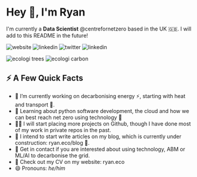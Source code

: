 # Hey 👋, I'm Ryan
I'm currently a **Data Scientist** @centrefornetzero based in the UK 🇬🇧. I will add to this README in the future!

![website](https://img.shields.io/badge/-ryan.eco-0077B5?style=flat-square&logo=Google-Chrome&logoColor=white&color=green&link=https://ryan.eco)
![linkedin](https://img.shields.io/badge/-@ryanjenkinson-0077B5?style=flat-square&labelColor=0077B5&logo=LinkedIn&link=https://www.linkedin.com/in/ryanjenkinson/)
![twitter](https://img.shields.io/badge/-@ryancjenkinson-0077B5?style=flat-square&labelColor=9cf&logo=Twitter&link=https://www.twitter.com/ryancjenkinson/)
![linkedin](https://img.shields.io/badge/-@ryanjenkinson-0077B5?style=flat-square&labelColor=0077B5&logo=Github&link=https://www.github.com/ryanjenkinson/)

![ecologi trees](https://img.shields.io/ecologi/trees/ryanjenkinson?style=for-the-badge)
![ecologi carbon](https://img.shields.io/ecologi/carbon/ryanjenkinson?style=for-the-badge)



## ⚡️ A Few Quick Facts
- 🔭 I’m currently working on decarbonising energy ⚡️, starting with heat and transport 🚗.
- 🧐 Learning about python software development, the cloud and how we can best reach net zero using technology 🌱
- 👨‍💻 I will start placing more projects on Github, though I have done most of my work in private repos in the past.
- 📝 I intend to start write articles on my blog, which is currently under construction: ryan.eco/blog 🚧.
- 💬 Get in contact if you are interested about using technology, ABM or ML/AI to decarbonise the grid. 
- 📙 Check out my CV on my website: ryan.eco
- 😄 Pronouns: *he/him*
